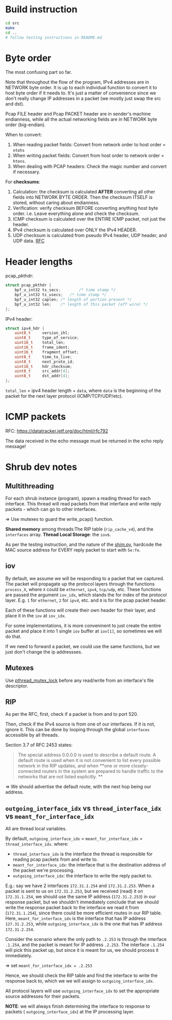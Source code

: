 # Build instruction
```bash
cd src
make
cd ..
# follow testing instructions in README.md
```


# Byte order

The most confusing part so far.

Note that throughout the flow of the program, IPv4 addresses are in NETWORK byte order. It is up to each individual function to convert it to host byte order if it needs to. It's just a matter of convenience since we don't really change IP addresses in a packet (we mostly just swap the src and dst).

Pcap FILE header and Pcap PACKET header are in sender's machine endianness, while all the actual networking fields are in NETWORK byte order (big-endian).


When to convert:

1. When reading packet fields: Convert from network order to host order = `ntohs`
2. When writing packet fields: Convert from host order to network order = `htons`.
3. When dealing with PCAP headers: Check the magic number and convert if necessary.

For **checksums**: 

1. Calculation: the checksum is calculated **AFTER** converting all other fields into NETWORK BYTE ORDER. Then the checksum ITSELF is stored, without caring about endianness. 
2. Verification: verify checksum BEFORE converting anything host byte order. i.e. Leave everything alone and check the checksum.
3. ICMP checksum is calculated over the ENTIRE ICMP packet, not just the header.
4. IPv4 checksum is calculated over ONLY the IPv4 HEADER.
5. UDP checksum is calculated from pseudo IPv4 header, UDP header, and UDP data. [RFC](https://www.ietf.org/rfc/rfc768.txt)

# Header lengths

pcap_pkthdr:
```C
struct pcap_pkthdr {
	bpf_u_int32 ts_secs;		/* time stamp */
	bpf_u_int32 ts_usecs;	/* time stamp */
	bpf_u_int32 caplen;	/* length of portion present */
	bpf_u_int32 len;	/* length of this packet (off wire) */
};
```

IPv4 header: 
```C
struct ipv4_hdr {
    uint8_t 	version_ihl;    
    uint8_t 	type_of_service;
    uint16_t 	total_len; 
    uint16_t 	frame_ident;
    uint16_t 	fragment_offset;
    uint8_t 	time_to_live;
    uint8_t 	next_proto_id;
    uint16_t 	hdr_checksum;
    uint8_t 	src_addr[4];
    uint8_t 	dst_addr[4];
};
```

`total_len` = ipv4 header length + `data`, where `data` is the beginning of the packet for the next layer protocol (ICMP/TCP/UDP/etc).

# ICMP packets

RFC: https://datatracker.ietf.org/doc/html/rfc792

The data received in the echo message must be returned in the echo reply message!


# Shrub dev notes

## Multithreading 

For each shrub instance (program), spawn a reading thread for each interface. This thread will read packets from that interface and write reply packets - which can go to other interfaces. 

=> Use mutexes to guard the write_pcap() function.

**Shared memory** among threads:The RIP table (`rip_cache_v4`), and the `interfaces` array.
**Thread Local Storage**: the `iov`s.

As per the testing instruction, and the nature of the [shim.py](./shim.py), hardcode the MAC source address for EVERY reply packet to start with `5e:fe`.

## iov

By default, we assume we will be responding to a packet that we captured. The packet will propagate up the protocol layers through the functions `process_X`, where `X` could be `ethernet`, `ipv4`, `tcp/udp`, etc. These functions are passed the argument `iov_idx`, which stands the for index of the protocol layer. E.g. `1` for `ethernet`, `2` for `ipv4`, etc. and `0` is for the pcap packet header.

Each of these functions will create their own header for their layer, and place it in the `iov` at `iov_idx`.

For some implementations, it is more conveninent to just create the entire packet and place it into 1 single `iov` buffer at `iov[1]`, so sometimes we will do that.

If we need to forward a packet, we could use the same functions, but we just don't change the ip addressses. 

## Mutexes

Use [pthread_mutex_lock](https://stackoverflow.com/a/40880980) before any read/write from an interface's file descriptor.

## RIP
As per the RFC, first, check if a packet is from and to port 520.

Then, check if the IPv4 source is from one of our interfaces. If it is not, ignore it. This can be done by looping through the global `interfaces` accessible by all threads.

Section 3.7 of RFC 2453 states:

> The special address 0.0.0.0 is used to describe a default route.  A default route is used when it is not convenient to list every possible network in the RIP updates, and when **one or more closely- connected routers in the system are prepared to handle traffic to the networks that are not listed explicitly. **

=> We should advertise the default route, with the next hop being our address.

## `outgoing_interface_idx` vs `thread_interface_idx` vs `meant_for_interface_idx`

All are thread local variables.

By default, `outgoing_interface_idx` = `meant_for_interface_idx` = `thread_interface_idx`.
where:
- `thread_interface_idx` is the interface the thread is responsible for reading pcap packets from and write to.
- `meant_for_interface_idx`: the interface that is the destination address of the packet we're processing. 
- `outgoing_interface_idx`: the interface to write the reply packet to. 

E.g.: say we have 2 interfaces `172.31.1.254` and `172.31.2.253`. When a packet is sent to us on `172.31.2.253`, but we received (read) it on `172.31.1.254`, we should use the same IP address (`172.31.2.253`) in our response packet, but we shouldn't immediately conclude that we should write the response packet back to the interface we read it from (`172.31.1.254`), since there could be more efficient routes in our RIP table. Here, `meant_for_interface_idx` is the interface that has IP address `127.31.2.253`, while `outgoing_interface_idx` is the one that has IP address `172.31.2.254`.

Consider the scenario where the only path to `.2.253` is through the interface `.1.254`, and the packet is meant for IP address `.2.253`. The interface `.1.254` will pick this packet up, but since it is meant for us, we should process it immediately. 

=> set `meant_for_interface_idx = .2.253`

Hence, we should check the RIP table and find the interface to write the response back to, which we we will assign to `outgoing_interface_idx`.

All protocol layers will use `outgoing_interface_idx` to set the appropriate source addresses for their packets.

**NOTE**: we will always finish determining the interface to response to packets ( `outgoing_interface_idx`) at the IP processing layer.



